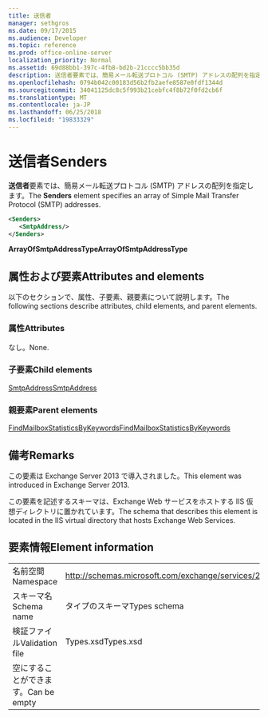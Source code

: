 ```yaml
---
title: 送信者
manager: sethgros
ms.date: 09/17/2015
ms.audience: Developer
ms.topic: reference
ms.prod: office-online-server
localization_priority: Normal
ms.assetid: 69d88bb1-397c-4fb8-bd2b-21cccc5bb35d
description: 送信者要素では、簡易メール転送プロトコル (SMTP) アドレスの配列を指定します。
ms.openlocfilehash: 0794b042c00183d56b2fb2aefe8587e0fdf1344d
ms.sourcegitcommit: 34041125dc8c5f993b21cebfc4f8b72f0fd2cb6f
ms.translationtype: MT
ms.contentlocale: ja-JP
ms.lasthandoff: 06/25/2018
ms.locfileid: "19833329"
---
```

# <a name="senders"></a><span data-ttu-id="8bf5e-103">送信者</span><span class="sxs-lookup"><span data-stu-id="8bf5e-103">Senders</span></span>

<span data-ttu-id="8bf5e-104">**送信者**要素では、簡易メール転送プロトコル (SMTP) アドレスの配列を指定します。</span><span class="sxs-lookup"><span data-stu-id="8bf5e-104">The **Senders** element specifies an array of Simple Mail Transfer Protocol (SMTP) addresses.</span></span> 
  
```XML
<Senders>
   <SmtpAddress/>
</Senders>
```

 <span data-ttu-id="8bf5e-105">**ArrayOfSmtpAddressType**</span><span class="sxs-lookup"><span data-stu-id="8bf5e-105">**ArrayOfSmtpAddressType**</span></span>
## <a name="attributes-and-elements"></a><span data-ttu-id="8bf5e-106">属性および要素</span><span class="sxs-lookup"><span data-stu-id="8bf5e-106">Attributes and elements</span></span>

<span data-ttu-id="8bf5e-107">以下のセクションで、属性、子要素、親要素について説明します。</span><span class="sxs-lookup"><span data-stu-id="8bf5e-107">The following sections describe attributes, child elements, and parent elements.</span></span>
  
### <a name="attributes"></a><span data-ttu-id="8bf5e-108">属性</span><span class="sxs-lookup"><span data-stu-id="8bf5e-108">Attributes</span></span>

<span data-ttu-id="8bf5e-109">なし。</span><span class="sxs-lookup"><span data-stu-id="8bf5e-109">None.</span></span>
  
### <a name="child-elements"></a><span data-ttu-id="8bf5e-110">子要素</span><span class="sxs-lookup"><span data-stu-id="8bf5e-110">Child elements</span></span>

[<span data-ttu-id="8bf5e-111">SmtpAddress</span><span class="sxs-lookup"><span data-stu-id="8bf5e-111">SmtpAddress</span></span>](smtpaddress.md)
  
### <a name="parent-elements"></a><span data-ttu-id="8bf5e-112">親要素</span><span class="sxs-lookup"><span data-stu-id="8bf5e-112">Parent elements</span></span>

[<span data-ttu-id="8bf5e-113">FindMailboxStatisticsByKeywords</span><span class="sxs-lookup"><span data-stu-id="8bf5e-113">FindMailboxStatisticsByKeywords</span></span>](findmailboxstatisticsbykeywords.md)
  
## <a name="remarks"></a><span data-ttu-id="8bf5e-114">備考</span><span class="sxs-lookup"><span data-stu-id="8bf5e-114">Remarks</span></span>

<span data-ttu-id="8bf5e-115">この要素は Exchange Server 2013 で導入されました。</span><span class="sxs-lookup"><span data-stu-id="8bf5e-115">This element was introduced in Exchange Server 2013.</span></span>
  
<span data-ttu-id="8bf5e-116">この要素を記述するスキーマは、Exchange Web サービスをホストする IIS 仮想ディレクトリに置かれています。</span><span class="sxs-lookup"><span data-stu-id="8bf5e-116">The schema that describes this element is located in the IIS virtual directory that hosts Exchange Web Services.</span></span>
  
## <a name="element-information"></a><span data-ttu-id="8bf5e-117">要素情報</span><span class="sxs-lookup"><span data-stu-id="8bf5e-117">Element information</span></span>

|||
|:-----|:-----|
|<span data-ttu-id="8bf5e-118">名前空間</span><span class="sxs-lookup"><span data-stu-id="8bf5e-118">Namespace</span></span>  <br/> |http://schemas.microsoft.com/exchange/services/2006/types  <br/> |
|<span data-ttu-id="8bf5e-119">スキーマ名</span><span class="sxs-lookup"><span data-stu-id="8bf5e-119">Schema name</span></span>  <br/> |<span data-ttu-id="8bf5e-120">タイプのスキーマ</span><span class="sxs-lookup"><span data-stu-id="8bf5e-120">Types schema</span></span>  <br/> |
|<span data-ttu-id="8bf5e-121">検証ファイル</span><span class="sxs-lookup"><span data-stu-id="8bf5e-121">Validation file</span></span>  <br/> |<span data-ttu-id="8bf5e-122">Types.xsd</span><span class="sxs-lookup"><span data-stu-id="8bf5e-122">Types.xsd</span></span>  <br/> |
|<span data-ttu-id="8bf5e-123">空にすることができます。</span><span class="sxs-lookup"><span data-stu-id="8bf5e-123">Can be empty</span></span>  <br/> ||
   

